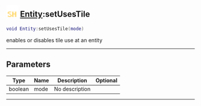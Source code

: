 ## <img src="../../.gitbook/assets/shared.png" width="32" height="32" /> [Entity](../entity/README.md):setUsesTile

```lua
void Entity:setUsesTile(mode)
```

enables or disables tile use at an entity<br>

-----------------
## Parameters

| Type   | Name | Description | Optional |
| ------ | ---- | ----------- | -------: |
| boolean | mode | No description |  |


--------